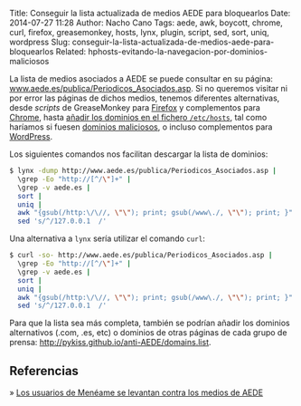 Title: Conseguir la lista actualizada de medios AEDE para bloquearlos
Date: 2014-07-27 11:28
Author: Nacho Cano
Tags: aede, awk, boycott, chrome, curl, firefox, greasemonkey, hosts, lynx, plugin, script, sed, sort, uniq, wordpress
Slug: conseguir-la-lista-actualizada-de-medios-aede-para-bloquearlos
Related: hphosts-evitando-la-navegacion-por-dominios-maliciosos

La lista de medios asociados a AEDE se puede consultar en su página:
www.aede.es/publica/Periodicos_Asociados.asp. Si no queremos visitar ni
por error las páginas de dichos medios, tenemos diferentes alternativas,
desde _scripts_ de GreaseMonkey para [Firefox][] y complementos para
[Chrome][], hasta [añadir los dominios en el fichero `/etc/hosts`][añadir los dominios en el fichero /etc/hosts],
tal como haríamos si fuesen [dominios maliciosos][], o incluso
complementos para [WordPress][].

Los siguientes comandos nos facilitan descargar la lista de dominios:

```bash
$ lynx -dump http://www.aede.es/publica/Periodicos_Asociados.asp |
  \grep -Eo "http://[^/\"]+" |
  \grep -v aede.es |
  sort |
  uniq |
  awk "{gsub(/http:\/\//, \"\"); print; gsub(/www\./, \"\"); print; }" |
  sed 's/^/127.0.0.1  /'
```

Una alternativa a `lynx` sería utilizar el comando `curl`:

```bash
$ curl -so- http://www.aede.es/publica/Periodicos_Asociados.asp |
  \grep -Eo "http://[^/\"]+" |
  \grep -v aede.es |
  sort |
  uniq |
  awk "{gsub(/http:\/\//, \"\"); print; gsub(/www\./, \"\"); print; }" |
  sed 's/^/127.0.0.1  /'
```

Para que la lista sea más completa, también se podrían añadir los
dominios alternativos (.com, .es, etc) o dominios de otras páginas de
cada grupo de prensa: <http://pykiss.github.io/anti-AEDE/domains.list>.

Referencias
-----------

» [Los usuarios de Menéame se levantan contra los medios de AEDE][]

  [Firefox]: https://github.com/pykiss/anti-AEDE/blob/master/script.user.js
    "Firefox"
  [Chrome]: https://chrome.google.com/webstore/detail/aede-blocker/olfbaiingdbeoihdemklgmakblhcgpmn?hl=es
    "Chrome"
  [añadir los dominios en el fichero /etc/hosts]: http://anotacionsalmarge.wordpress.com/2014/02/17/bloquejar-pagines-web/
    "añadir los dominios en el fichero /etc/hosts"
  [dominios maliciosos]: {filename}/admin/hphosts-evitando-la-navegacion-por-dominios-maliciosos.md
    "hpHosts, evitando la navegación por dominios maliciosos"
  [WordPress]: https://wordpress.org/plugins/canon-aede/
    "WordPress"
  [Los usuarios de Menéame se levantan contra los medios de AEDE]: http://www.elconfidencial.com/tecnologia/2014-02-17/los-usuarios-de-meneame-se-levantan-contra-los-medios-de-aede_90486/
    "Los usuarios de Menéame se levantan contra los medios de AEDE"
